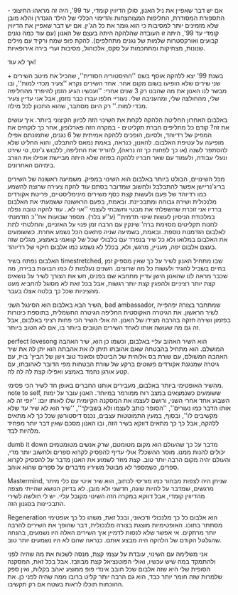 אם יש דבר שאפיין את ניל האנון, סולן הדיווין קומדי, עד 99', היה זה מראהו החיצוני - התספורת המסודרת, החליפות המצוחצחות והדימוי הכללי של הילד הגנדרן והלא מובן שלא מזמינים יותר למסיבות כי הוא גומר את כל הג'ין. אם יש דבר שאפיין את הדיווין קומדי עד 99', היתה זו העובדה שהלהקה היתה בעצם של האנון (עם עוד כמה נגנים קבועים ואורקסטרות שלמות של נגנים מתחלפים). להקת פופ שמח ורקיד עם מילים שנונות, מצחיקות ומתחכמות על סקס, אלכוהול, מסיבות וערי בירה אירופאיות. 

אך לא עוד! 

בשנת 99' יצא ללהקה אוסף בשם ''ההיסטוריה הסודית'', שהכיל את מיטב השירים + שני שירים שלא הופיעו בשום מקום אחר. אחד השירים נקרא ''צעיר מכדי למות'', ובו מבשר לנו האנון את מה שהבנו רק 3 שנים אחרי: ''ועכשיו הגיע הזמן להיפרד מהחליפה שלי, מהחולצה שלי, ומהעניבה שלי. נעוריי חלפו עברו כבר מזמן, אבל אני עדיין צעיר מכדי למות.'' רק היום מסתבר, שהוא התכוון לכל מילה. 

באלבום האחרון החליטה הלהקה לקחת את השינוי הזה לכיוון הקיצוני ביותר. איך עושים את זה? קודם כל מחליפים חברת תקליטים - במקרה הזה פארלופון, אחר כך לוקחים את המפיק של רדיוהד, ולסיום, הופכים ללהקה אמיתית של 6 נגנים, שתמונתם אפילו מופיעה על עטיפת האלבום. להאנון, כנראה, באמת נמאס להתבלט, והוא החליט שלא להסתפר לשנה (או כך לפחות כך זה נראה), להוריד את החליפה, ללבוש ג'ינס, טי שירט ונעלי עבודה, ולעמוד עם שאר חבריו ללהקה בפוזה שלא היתה מביישת אפילו את הוורב בימיהם האחרונים. 

מכל השינויים, הבולט ביותר באלבום הוא השינוי במפיק. משמיעה ראשונה של השירים בריג'נריישן אפשר להתבלבל ולחשוב שמדובר בסתם עוד להקה צעירה שרוצה להשמע כמו רדיוהד של פעם ולעשות קצת כסף משירים מינימליסטיים, פריטת אקורדים מלנכולית ושירה גבוהה ומתבכיינת. ובאמת, בפעם הראשונה ששמעתי את האלבום ברדיו אני זוכרת שהשפלתי את מבטי וחשבתי לעצמי ''אוי לא.. עוד להקה טובה נפלה במלכודת הניסיון לעשות שינוי תדמית'' (ע''ע בלר). מספר שבועות אח''כ הזדמנתי לחנות תקליטים מסוימת ברח' שינקין עם הרבה זמן פנוי על האזניים, והחלטתי לתת לאלבום הזדמנות נוספת. ובאמת, בשמיעה שניה פתאום הכל נשמע אחרת. כששומעים את האלבום במלואו ולא כל שיר בנפרד עם בלבולי שכל של קוואמי באמצע, מגלים שזה בעצם אלבום יפה, מעניין, מרגש, ולא, בכלל לא נשמע כמו אלבום חיקוי של רדיוהד. 

האלבום נפתח בשיר timestretched, שבו מתחיל האנון לשיר על כך שאין מספיק זמן בחיים בשביל להגיד ולעשות כל מה שרוצים. השנים נעלמות לו כמו הבועות בבירה, מה שכבר מראה לנו שהאנון הישן עדיין מתחבא שם בפנים, חש את הצורך לשיר על נושאים קצת יותר רציניים ולהפגין קצת יותר רגשות, אבל בכל זאת לא מסוגל להחביא מעט מהציניות שכל כך בלטה אצלו בעבר. 

השיר הבא באלבום הוא הסינגל השני, bad ambassador, שמתחבר בצורה יפהפייה לשיר הראשון. את הגיטרה האקוסטית החליפה הגיטרה החשמלית, בתוספת כינורות בפזמון ושירה חזקה בהרבה מצידו של האנון. זה אולי השיר הכי פחות רציני באלבום, אבל זה גם מה שעושה אותו לאחד השירים הטובים ביותר בו, אם לא הטוב ביותר. 

perfect lovesong הוא השיר האהוב עליי באלבום, וכשמו כן הוא, שיר האהבה המושלם. הוא מתחיל בהבטחה שאם אהובתו תיתן לו את אהבתה הוא יתן לה את שיר האהבה המשולם, עם שורת בס אלוהית של הביטלס וסאונד טוב וישן של הביץ' בויז, עם גיטרה שמנגנת אקורדים פשוטים ברקע של שורת הבטחות מפי הדובר לאהובתו, עם קטע אורגן נחמד באמצע ואפילו קצת לה לה לה. 

מהשיר האופטימי ביותר באלבום, מעבירים אותנו החברים באופן חד לשיר הכי פסימי. note to self, ששומעים כשנמצאים במצב רוח ממורמר במיוחד. האנון עובר על ימות השבוע אחד אחרי השני, ורושם לעצמו את המסקנה הקיומית שלו לאותו יום: ''יופי זה לא אותו הדבר כמו נעורים'', ''הסופר כותב לעצמו ולא בשבילך'', ''שיר הוא לא שיר עד שלא מקשיבים לו'', ובסוף, במעין התמוטטות עצבים, נכנס דיסטורשן שכל כך לא מתאים ללהקה, אבל כך כך מתאים דווקא בשיר הזה, ובו האנון מסכם שאין דבר יותר מפחיד מלהיות לבד. 

dumb it down מדבר על כך שהעולם הוא מקום מטומטם, שרק אנשים מטומטמים יכולים להנות ממנו. מוסר ההשכל? אולי עדיף להפסיק לקרוא ספרים ולחשוב יותר מדי, והעולם יהיה מקום הרבה יותר טוב. קצת מוזר לשמוע את האנון מדבר על להפסיק לקרוא ספרים, כשמספר לא מבוטל משיריו מדברים על ספרים שהוא אוהב. 

Mastermind, שניתן היה לצפות מבחור כמו מוריסי לכתוב, הוא שיר איטי עם כלי מיתר מרגשים, שמדבר על להיות שונה, חדשני ולא מובן. לא בדיוק הנושא שהייתי מצפה מהדיווין קומדי, אבל דווקא במקרה הזה השינוי מקובל עליי. יש לי חולשה לשירי התבכיינות בסגנון הזה. 

Regeneration הוא אלבום כל כך מלנכולי ודכאוני, ובכל זאת, משהו כל כך אופטימי מסתתר בתוכו. האופטימיות מוצגת בצורה מלנכולית, דבר שהופך את השירים להרבה יותר מרתקים. אי אפשר שלא לנסות לדמיין איך השירים האלה היו נשמעים, בהנחה שהגלגול הקודם של הלהקה היה מבצע אותם. כנראה שהם לא היו נשמעים יותר טוב. 

אני משלימה עם השינוי, עובדת על עצמי קצת, מנסה לשכוח את מה שהיה לפני ולהתמקד במה שיש עכשיו, ואולי הפוטנציאל קצת מבוזבז. אבל בכל זאת, המסקנה הסופית שלי היא שזה אלבום שכל חובב אינדי פופ ממוצע יאהב בקלות, ואין ספק שלמרות שזה חומר יותר כבד, הוא גם הרבה יותר קליט ברובו ממה שהיה לפני כן. את ההוכחות תוכלו לראות בשטח אם רק תקשיבו.
